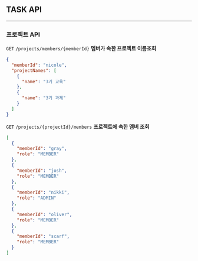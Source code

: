 ## TASK API
---
### 프로젝트 API

`GET`  `/projects/members/{memberId}` **멤버가 속한 프로젝트 이름조회**

```json
{
  "memberId": "nicole",
  "projectNames": [
    {
      "name": "3기 교육"
    },
    {
      "name": "3기 과제"
    }
  ]
}

```

`GET`  `/projects/{projectId}/members` **프로젝트에 속한 멤버 조회**

```json
[
  {
    "memberId": "gray",
    "role": "MEMBER"
  },
  {
    "memberId": "josh",
    "role": "MEMBER"
  },
  {
    "memberId": "nikki",
    "role": "ADMIN"
  },
  {
    "memberId": "oliver",
    "role": "MEMBER"
  },
  {
    "memberId": "scarf",
    "role": "MEMBER"
  }
]
```
